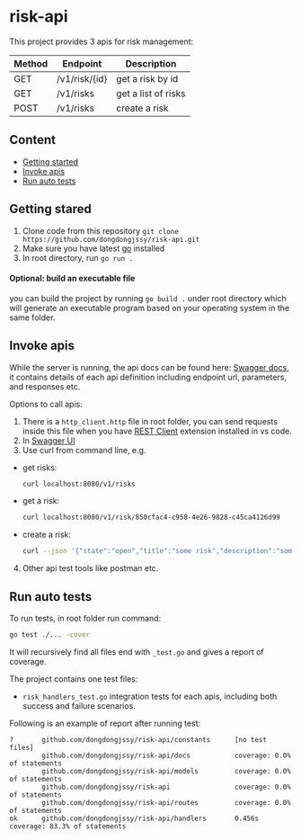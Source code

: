 # risk-api

This project provides 3 apis for risk management:

| Method | Endpoint      | Description         |
| ------ | ------------- | ------------------- |
| GET    | /v1/risk/{id} | get a risk by id    |
| GET    | /v1/risks     | get a list of risks |
| POST   | /v1/risks     | create a risk       |

## Content

- [Getting started](#getting-stared)
- [Invoke apis](#invoke-apis)
- [Run auto tests](#run-auto-tests)

## Getting stared

1. Clone code from this repository `git clone https://github.com/dongdongjssy/risk-api.git`
2. Make sure you have latest [go](https://go.dev/) installed
3. In root directory, run `go run .`

#### Optional: build an executable file

you can build the project by running `go build .` under root directory which will generate an executable program based on your operating system in the same folder.

## Invoke apis

While the server is running, the api docs can be found here: [Swagger docs](http://localhost:8080/swagger/index.html#/), it contains details of each api definition including endpoint url, parameters, and responses etc.

Options to call apis:

1. There is a `http_client.http` file in root folder, you can send requests inside this file when you have [REST Client](https://marketplace.visualstudio.com/items?itemName=humao.rest-client) extension installed in vs code.
2. In [Swagger UI](http://localhost:8080/swagger/index.html#/)
3. Use curl from command line, e.g.

- get risks:
  ```sh
  curl localhost:8080/v1/risks
  ```
- get a risk:
  ```sh
  curl localhost:8080/v1/risk/850cfac4-c958-4e26-9828-c45ca4126d99
  ```
- create a risk:
  ```sh
  curl --json '{"state":"open","title":"some risk","description":"some risk"}' localhost:8080/v1/risks
  ```

4. Other api test tools like postman etc.

## Run auto tests

To run tests, in root folder run command:

```sh
go test ./... -cover
```

It will recursively find all files end with `_test.go` and gives a report of coverage.

The project contains one test files:

- `risk_handlers_test.go` integration tests for each apis, including both success and failure scenarios.

Following is an example of report after running test:

```
?       github.com/dongdongjssy/risk-api/constants      [no test files]
        github.com/dongdongjssy/risk-api/docs           coverage: 0.0% of statements
        github.com/dongdongjssy/risk-api/models         coverage: 0.0% of statements
        github.com/dongdongjssy/risk-api                coverage: 0.0% of statements
        github.com/dongdongjssy/risk-api/routes         coverage: 0.0% of statements
ok      github.com/dongdongjssy/risk-api/handlers       0.456s  coverage: 83.3% of statements
```

